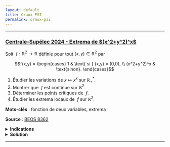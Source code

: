 ```yaml
---
layout: default
title: Oraux PSI
permalink: oraux-psi
---
```


---

<h3 id="beos-8362">
  <a href="#beos-8362" class="header">
  Centrale-Supélec 2024 - Extrema de $(x^2+y^2)^x$</a>
</h3>

Soit $\ f:\mathbb R^2\to\mathbb R$ définie pour tout $(x,y)\in\mathbb R^2$ par

$$f(x,y) = \begin{cases}
1 & \text{ si } (x,y) = (0,0), \\
(x^2+y^2)^x & \text{sinon}.
\end{cases}$$

1. Étudier les variations de $x\mapsto x^x$ sur $\mathbb R_+^*$.
2. Montrer que $\ f$ est continue sur $\mathbb R^2$.
3. Déterminer les points critiques de $\ f$.
4. Étudier les extrema locaux de $\ f$ sur $\mathbb R^2$.

**Mots-clés** : fonction de deux variables, extrema

**Source** : <a href="https://beos.prepas.org/sujet.php?id=8362" target="_blank">BEOS 8362</a>

<details>
  <summary><b>Indications</b></summary>
    <ol>
      <li>Écrire $x^x = e^{x\ln x}$.</li>
      <li>Remarquer que $|x| \leq (x^2+y^2)^{1/2}$ et utiliser les croissances comparées.</li>
      <li>Calculer les dérivées partielles sur $\mathbb R^2\setminus\{(0,0)\}$. Pour $(0,0)$, étudier $\displaystyle \frac{\partial f}{\partial x}(x,0)$.</li>
      <li>Deux méthodes sont possibles : étudier la hessienne, ou faire un calcul asymptotique $f(x+h,y+k) - f(x,y)$ où $(x,y)$ est un point critique.</li>
    </ol>
</details>

<details>
  <summary><b>Solution</b></summary>
    <ol>
      <li>
        Notons $g:x\in\mathbb R_+^*\mapsto x^x\in\mathbb R$.<br>
        On a $g(x) = e^{x\ln(x)}$, donc $\displaystyle g'(x) = \left(\ln(x)+\frac{x}{x}\right)e^{x\ln(x)} = (1+\ln(x))x^x$.<br>
        Or, $g(x) = e^{x\ln(x)} > 0$ pour tout $x > 0$.<br>
        Donc $g(x)$ est du même signe que $1+\ln(x)$, et $1+\ln(x) > 0 \iff x > \dfrac1e$.<br>
        Ainsi, $g$ est décroissante sur $\left]0,\dfrac1e\right]$ et croissante sur $\left[\dfrac1e,+\infty\right[$.
      </li>
      <li>
        Pour tout $(x,y)\neq(0,0)$, on a $\ f(x,y) = (x^2+y^2)^x = e^{x\ln(x^2+y^2)}$.<br>
        $f$ est alors clairement continue sur $\mathbb R^2\setminus\{(0,0)\}$.<br><br>
        Soit $(x,y)\in\mathbb R^2\setminus\{(0,0)\}$.<br>
        On a $|x\ln(x^2+y^2)| \leq |(x^2+y^2)^{1/2}\ln(x^2+y^2)|$.<br>
        En posant $h = x^2+y^2$, on a
        $$(x,y)\longrightarrow (0,0) \iff h \longrightarrow 0.$$
        Donc, par croissances comparées, on a
        $$|x\ln(x^2+y^2)| \leq |(x^2+y^2)^{1/2}\ln(x^2+y^2)| = |h^{1/2}\ln(h)| \xrightarrow[h\to 0]{} 0.$$
        Ainsi,
        $$f(x,y) = (x^2+y^2)^x = e^{x\ln(x^2+y^2)} \xrightarrow[(x,y)\to(0,0)]{} e^0 = 1 = f(0,0),$$
        i.e. $\ f$ est continue en $(0,0)$.<br>
        Donc $\ f$ est continue sur $\mathbb R^2$.
      </li>
      <li>
        Pour $(x,y)\neq(0,0)$, on a
        $$\frac{\partial f}{\partial x}(x,y) = \frac{\partial}{\partial x}\left((x^2+y^2)^x\right) = \frac{\partial}{\partial x}\left(e^{x\ln(x^2+y^2)}\right) = \left(\ln(x^2+y^2)+\frac{2x^2}{x^2+y^2}\right)(x^2+y^2)^x$$
        et
        $$\frac{\partial f}{\partial y}(x,y) = \frac{2xy}{x^2+y^2}(x^2+y^2)^x.$$
        Ainsi, puisque $(x^2+y^2)^x > 0$ pour tout $(x,y)\in\mathbb R^2$, on a
        $$\begin{cases}
        \dfrac{\partial f}{\partial x}(x,y) = 0 & \iff \ln(x^2+y^2)+\dfrac{2x^2}{x^2+y^2} = 0, \\ \\
        \dfrac{\partial f}{\partial y}(x,y) = 0 & \iff xy = 0.
        \end{cases}$$
        Si $y = 0$, alors $\displaystyle \ln(x^2) + 2 = 0 \iff x^2 = \frac1{e^2} \iff x = \pm\frac1e$.<br>
        Si $x = 0$, alors $\displaystyle \ln(y^2) = 0 \iff y = \pm 1$.<br><br>
        En $(0,0)$, on remarque que $\displaystyle \frac{\partial f}{\partial x}(x,0) = \left(\ln(x^2)+2\right)x^x \xrightarrow[x\to 0^{\pm}]{} -\infty$, donc $(0,0)$ n'est pas un point critique de $f$.<br><br>
        Ainsi, les points critiques de $\ f$ sont au nombre de 4 et sont $\displaystyle \left(\pm\frac1e,0\right)$ et $\displaystyle \left(0,\pm 1\right)$.
      </li>
      <li>
        <details>
          <summary><b>Méthode 1 : Étude de la hessienne / calcul des dérivées partielles secondes</b></summary>
            On a obtenu les dérivées partielles premières de $\ f$ en $(x,y)$ :
            $$\frac{\partial f}{\partial x}(x,y) = \left(\ln(x^2+y^2)+\frac{2x^2}{x^2+y^2}\right)(x^2+y^2)^x$$
            et
            $$\frac{\partial f}{\partial y}(x,y) = \frac{2xy}{x^2+y^2}(x^2+y^2)^x.$$
            Les dérivées partielles secondes sont alors :
            $$\begin{align*}
            \frac{\partial^2f}{\partial x^2}(x,y) &= \frac{\partial}{\partial x}\left(\ln(x^2+y^2)+\frac{2x^2}{x^2+y^2}\right)(x^2+y^2)^x + \left(\ln(x^2+y^2)+\frac{2x^2}{x^2+y^2}\right)\frac{\partial}{\partial x}\left((x^2+y^2)^x\right)\\
            &= \left(\frac{2x}{x^2+y^2}+\frac{4x(x^2+y^2)-4x^3}{(x^2+y^2)^2}\right)(x^2+y^2)^x + \left(\ln(x^2+y^2)+\frac{2x^2}{x^2+y^2}\right)^2(x^2+y^2)^x.\\
            \frac{\partial^2f}{\partial y^2}(x,y) &= \frac{\partial}{\partial y}\left(\frac{2xy}{x^2+y^2}\right)(x^2+y^2)^x + \frac{2xy}{x^2+y^2}\frac{\partial}{\partial y}\left((x^2+y^2)^x\right)\\
            &= \left(\frac{2x(x^2+y^2)-4xy^2}{(x^2+y^2)^2}\right)(x^2+y^2)^x + \left(\frac{2xy}{x^2+y^2}\right)^2(x^2+y^2)^x.\\
            \frac{\partial^2f}{\partial x\partial y}(x,y) &= \frac{\partial}{\partial x}\left(\frac{2xy}{x^2+y^2}\right)(x^2+y^2)^x + \frac{2xy}{x^2+y^2}\frac{\partial}{\partial x}\left((x^2+y^2)^x\right)\\
            &= \left(\frac{2y(x^2+y^2)-4x^2y}{(x^2+y^2)^2}\right)(x^2+y^2)^x + \left(\frac{2xy}{x^2+y^2}\right)\left(\ln(x^2+y^2)+\frac{2x^2}{x^2+y^2}\right)(x^2+y^2)^x.
            \end{align*}$$
            Ainsi, en $(0,\pm 1)$, on a
            $$\frac{\partial^2f}{\partial x^2}(0,\pm 1) = 0, \quad \frac{\partial^2f}{\partial y^2}(0,\pm 1) = 0, \quad \frac{\partial^2f}{\partial x\partial y}(0,\pm 1) = \pm 2.$$
            Donc $\displaystyle (0,\pm 1)$ est un point selle.<br>
            En $\displaystyle \left(\pm\frac1e,0\right)$, on a (on pose $\displaystyle x = \pm\frac1e$)
            $$\begin{align*}
            \frac{\partial^2f}{\partial x^2}(x,0) &= \left(\frac{2x}{x^2}+\frac{4x(x^2)-4x^3}{(x^2)^2}\right)(x^2)^x + \left(\ln(x^2)+\frac{2x^2}{x^2}\right)^2(x^2)^x\\
            &= \left(\frac2x+(-2+2)^2\right)(x^2)^x = \frac2x (x^2)^x = \pm 2e\ f(x,0).\\
            \frac{\partial^2f}{\partial y^2}(x,0) &= \left(\frac{2x(x^2)}{(x^2)^2}\right)(x^2)^x = \frac2x (x^2)^x = \pm 2e\ f(x,0).\\
            \frac{\partial^2f}{\partial x\partial y}(x,0) &= 0.
            \end{align*}$$
            Or $f(x,0)>0$, donc $\displaystyle \left(\frac1e,0\right)$ est un minimum local et $\displaystyle \left(-\frac1e,0\right)$ est un maximum local (tous stricts).
        </details>
        <details>
          <summary><b>Méthode 2 : Calcul asymptotique de $\ f(x+h,y+k)-f(x,y)$</b></summary>
            $\bullet\ $ Étudions le point critique $\displaystyle (0,1)$.<br>
            On a $\ f(0,1) = f(0,y) = 1$ pour tout $y\in\mathbb R$.<br>
            Soit $(h,k)\in\mathbb R^2$ au voisinage de $(0,0)$, on a
            $$\begin{align*}
            f(h,1+k) &= (h^2+(1+k)^2)^h\\
            &= (1+2k+o(\Vert(h,k)\Vert))^h\\
            &= e^{h\ln(1+2k+o(\Vert(h,k)\Vert))}\\
            &= 1 + h(2k+o(\Vert(h,k)\Vert)) + o(\Vert(h,k)\Vert^2)\\
            &= 1 + 2hk + o(\Vert(h,k)\Vert^2).
            \end{align*}$$
            Donc
            $$f(h,1+k) - f(0,1) = 2hk + o(\Vert(h,k)\Vert^2).$$
            $f$ admet alors un point selle en $(0,1)$ car $f(h,1+k) - f(0,1)$ change de signe en changeant de quadrant.<br>
            En effet, pour $\varepsilon$ au voisinage de $0$, on a
            $$f(\varepsilon,1+\varepsilon) - f(0,1) \sim 2\varepsilon^2 > 0 \quad\text{et}\quad f(-\varepsilon,1+\varepsilon) - f(0,1) \sim -2\varepsilon^2 < 0.$$
            <br>
            $\bullet\ $ Étudions le point critique $\displaystyle (0,-1)$.<br>
            En remarquant que $y\mapsto f(x,y)$ est paire pour tout $x\in\mathbb R$, la nature du point critique $\displaystyle (0,-1)$ est la même que celle du point critique $\displaystyle (0,1)$.<br>
            Donc $(0,-1)$ est un point selle de $\ f$.<br><br>
            $\bullet\ $ Étudions le point critique $\displaystyle \left(\frac1e,0\right)$.<br>
            On a $\displaystyle\ f\left(\frac1e,0\right) = \left(\frac1{e^2}\right)^{\frac1e}$.<br>
            Soit $(h,k)\in\mathbb R^2$ au voisinage de $(0,0)$, on a
            $$\begin{align*}
            f\left(\frac1e+h,k\right) &= \left(\left(\frac1e+h\right)^2+k^2\right)^{\frac1e+h}\\
            &= \left(\frac{1}{e^2}+\frac2e h+h^2+k^2\right)^{\frac1e}\left(\frac{1}{e^2}+\frac2e h+h^2+k^2\right)^h\\
            &= \left(\frac{1}{e^2}\right)^{\frac1e}(1+2eh+e^2h^2+e^2k^2)^{\frac1e}e^{h\ln\left(\frac{1}{e^2}+\frac2e h+h^2+k^2\right)}.\\
            \end{align*}$$
            Or,
            $$\begin{align*}
            (1+2eh+e^2h^2+e^2k^2)^{\frac1e} &= 1 + \frac1e(2eh+e^2h^2+e^2k^2) + \frac{\frac1e\left(\frac1e-1\right)}{2}(2eh)^2+o(\Vert(h,k)\Vert^2)\\
            &= 1 + 2h + eh^2 + ek^2 + 2e\left(\frac1e-1\right)h^2 + o(\Vert(h,k)\Vert^2)\\
            &= 1 + 2h + (2-e)h^2 + ek^2 + o(\Vert(h,k)\Vert^2)\\
            \end{align*}$$
            et
            $$\begin{align*}
            h\ln\left(\frac{1}{e^2}+\frac2e h+h^2+k^2\right) &= h\ln\left(\frac{1}{e^2}\right) + h\ln\left(1+2eh+e^2h^2+e^2k^2\right)\\
            &= -2h + h\ln(1 + 2eh + o(\Vert(h,k)\Vert))\\
            &= -2h + h(2eh + o(\Vert(h,k)\Vert))\\
            &= -2h + 2eh^2 + o(\Vert(h,k)\Vert^2),\\
            \end{align*}$$
            d'où
            $$\begin{align*}
            e^{h\ln\left(\frac{1}{e^2}+\frac2e h+h^2+k^2\right)} &= e^{-2h + 2eh^2 + o(\Vert(h,k)\Vert^2)}\\
            &= 1 - 2h + 2eh^2 + \frac12(2h)^2 + o(\Vert(h,k)\Vert^2)\\
            &= 1 - 2h + 2(e+1)h^2 + o(\Vert(h,k)\Vert^2).\\
            \end{align*}$$
            Ainsi,
            $$\begin{align*}
            f\left(\frac1e+h,k\right) &= f\left(\frac1e,0\right)\left(1 + 2h + (2-e)h^2 + ek^2 + o(\Vert(h,k)\Vert^2)\right)\left(1 - 2h + 2(e+1)h^2 + o(\Vert(h,k)\Vert^2)\right)\\
            &= f\left(\frac1e,0\right)\left(1 - 2h + 2(e+1)h^2 + 2h -4h^2 + (2-e)h^2 + ek^2 + o(\Vert(h,k)\Vert^2)\right)\\
            &= f\left(\frac1e,0\right)\left(1 + eh^2 + ek^2 + o(\Vert(h,k)\Vert^2)\right).
            \end{align*}$$
            Donc, puisque $\displaystyle\ f\left(\frac1e,0\right) > 0$, on a
            $$f\left(\frac1e+h,k\right) - f\left(\frac1e,0\right) = f\left(\frac1e,0\right)eh^2 + f\left(\frac1e,0\right)ek^2 + o(\Vert(h,k)\Vert^2)$$
            qui est strictement positif au voisinage de $(0,0)$ (sans compter $(0,0)$).<br>
            Donc $\displaystyle \left(\frac1e,0\right)$ est un minimum local strict de $\ f$.<br><br>
            $\bullet\ $ Étudions le point critique $\displaystyle \left(-\frac1e,0\right)$.<br>
            En modifiant judicieusement les signes, on montre que $\displaystyle \left(-\frac1e,0\right)$ est un maximum local de $f$.<br>
            On a $\displaystyle\ f\left(\pm\frac1e,0\right) = \left(\frac1{e^2}\right)^{\pm\frac1e}$.<br>
            Soit $(h,k)\in\mathbb R^2$ au voisinage de $(0,0)$, on a
            $$\begin{align*}
            f\left(\pm\frac1e+h,k\right) &= \left(\left(\pm\frac1e+h\right)^2+k^2\right)^{\pm\frac1e+h}\\
            &= \left(\frac{1}{e^2}\pm\frac2e h+h^2+k^2\right)^{\pm\frac1e}\left(\frac{1}{e^2}\pm\frac2e h+h^2+k^2\right)^h\\
            &= \left(\frac{1}{e^2}\right)^{\pm\frac1e}(1\pm2eh+e^2h^2+e^2k^2)^{\pm\frac1e}e^{h\ln\left(\frac{1}{e^2} \pm\frac2e h+h^2+k^2\right)}.\\
            \end{align*}$$
            Or,
            $$\begin{align*}
            (1\pm2eh+e^2h^2+e^2k^2)^{\pm\frac1e} &= 1 \pm \frac1e(\pm2eh+e^2h^2+e^2k^2) + \frac{\pm\frac1e\left(\pm\frac1e-1\right)}{2}(2eh)^2+o(\Vert(h,k)\Vert^2)\\
            &= 1 + 2h \pm eh^2 \pm ek^2 \pm 2e\left(\pm\frac1e-1\right)h^2 + o(\Vert(h,k)\Vert^2)\\
            &= 1 + 2h + (2\mp e)h^2 \pm ek^2 + o(\Vert(h,k)\Vert^2)\\
            \end{align*}$$
            et
            $$\begin{align*}
            h\ln\left(\frac{1}{e^2}\pm\frac2e h+h^2+k^2\right) &= h\ln\left(\frac{1}{e^2}\right) + h\ln\left(1\pm 2eh+e^2h^2+e^2k^2\right)\\
            &= -2h + h\ln(1 \pm 2eh + o(\Vert(h,k)\Vert))\\
            &= -2h + h(\pm 2eh + o(\Vert(h,k)\Vert))\\
            &= -2h \pm 2eh^2 + o(\Vert(h,k)\Vert^2),\\
            \end{align*}$$
            d'où
            $$\begin{align*}
            e^{h\ln\left(\frac{1}{e^2}\pm\frac2e h+h^2+k^2\right)} &= e^{-2h \pm 2eh^2 + o(\Vert(h,k)\Vert^2)}\\
            &= 1 - 2h \pm 2eh^2 + \frac12(2h)^2 + o(\Vert(h,k)\Vert^2)\\
            &= 1 - 2h + 2(\pm e+1)h^2 + o(\Vert(h,k)\Vert^2).\\
            \end{align*}$$
            Ainsi,
            $$\begin{align*}
            f\left(\pm\frac1e+h,k\right) &= f\left(\pm\frac1e,0\right)\left(1 + 2h + (2\mp e)h^2 \pm ek^2 + o(\Vert(h,k)\Vert^2)\right)\left(1 - 2h + 2(\pm e+1)h^2 + o(\Vert(h,k)\Vert^2)\right)\\
            &= f\left(\pm\frac1e,0\right)\left(1 - 2h + 2(\pm e+1)h^2 + 2h -4h^2 + (2\mp e)h^2 \pm ek^2 + o(\Vert(h,k)\Vert^2)\right)\\
            &= f\left(\pm\frac1e,0\right)\left(1 \pm eh^2 \pm ek^2 + o(\Vert(h,k)\Vert^2)\right).
            \end{align*}$$
            Donc, puisque $\displaystyle\ f\left(-\frac1e,0\right) > 0$, on a
            $$f\left(-\frac1e+h,k\right) - f\left(-\frac1e,0\right) = - f\left(-\frac1e,0\right)eh^2 - f\left(-\frac1e,0\right)ek^2 + o(\Vert(h,k)\Vert^2)$$
            qui est strictement négatif au voisinage de $(0,0)$ (sans compter $(0,0)$).<br>
            Donc $\displaystyle \left(-\frac1e,0\right)$ est un maximum local strict de $\ f$.
        </details>
        Donc en résumé, $\ f$ admet un minimum local strict en $\displaystyle \left(\frac1e,0\right)$ et un maximum local strict en $\displaystyle \left(-\frac1e,0\right)$, et des points selle en $\displaystyle (0,\pm 1)$.
      </li>
    </ol>
</details>

---
